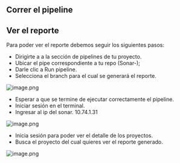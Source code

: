 ## Correr el pipeline
## Ver el reporte
Para poder ver el reporte debemos seguir los siguientes pasos:
- Dirigirte a a la sección de pipelines de tu proyecto.
- Ubicar el pipe correspondiente a tu repo (Sonar-<nombre-de-proyecto>);
- Darle clic a Run pipeline.
- Selecciona el branch para el cual se generará el reporte.

![image.png](/.attachments/image-f2bd3066-5bda-4a5b-8df0-0c9e29ce0ae8.png)
- Esperar a que se termine de ejecutar correctamente el pipeline.
- Iniciar sesión en el terminal.
- Ingresar al ip del sonar. 10.74.1.31

![image.png](/.attachments/image-ba908dbd-ce9b-4a6b-9e5a-f313d0aa1ac2.png)

- Inicia sesión para poder ver el detalle de los proyectos.
- Busca el proyecto del cual quieres ver el reporte generado.

![image.png](/.attachments/image-539339ce-ec0a-4fc2-b5cf-3fc2a311d4f8.png)